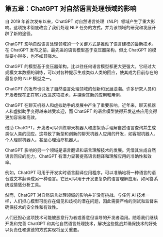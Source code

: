 ## 第五章：ChatGPT 对自然语言处理领域的影响

自 2019 年首次发布以来，ChatGPT 对自然语言处理（NLP）领域产生了重大影响。这项技术彻底改变了我们处理 NLP 任务的方式，并为该领域的研究和发展开辟了新的途径。

ChatGPT 影响自然语言处理领域的一个关键方式是推动了语言建模的最新技术。在 ChatGPT 发布之前，最先进的语言模型基于变压器架构，但比 ChatGPT 的模型要小得多，也不如其强大。

ChatGPT 的模型基于变压器架构，比以往任何语言模型都更大更强大。它经过大规模文本数据的训练，可以对各种提示生成类似人类的回应，使其成为目前存在的最复杂的 NLP 模型之一。

ChatGPT 的发布也引发了自然语言处理领域的创新和发展浪潮。许多研究人员和开发者现在正在努力改进这项技术，并探索其新的应用和用例。

ChatGPT 在聊天机器人和虚拟助手的发展中产生了重要影响。近年来，聊天机器人和虚拟助手变得越来越受欢迎，而 ChatGPT 的语言模型使得开发这些应用变得更加容易和高效。

借助 ChatGPT，开发者可以训练聊天机器人和虚拟助手理解自然语言查询并生成类似人类的回应。这导致了新型和创新的聊天机器人应用的开发，如客服机器人、个人理财机器人，甚至心理治疗机器人。

ChatGPT 影响的另一个领域是语言翻译和语言理解技术的发展。凭借其生成自然语言回应的能力，ChatGPT 有潜力显著提高语言翻译和理解应用的准确性和效率。

例如，ChatGPT 可用于开发实时语言翻译应用程序，可以准确地将一种语言的语音或文本翻译成另一种语言。它还可以用于开发更复杂的语言理解应用，如问答系统或情感分析工具。

然而，ChatGPT 对自然语言处理领域的影响并非没有挑战。与任何 AI 技术一样，人们担心模型可能存在偏见和歧视的潜在问题，因此需要严格的测试和监督来确保技术的安全性和有效性。

人们还担心这项技术可能被恶意行为者或善意但误导的开发者滥用。随着我们继续开发和完善 ChatGPT 和其他自然语言处理技术，解决这些挑战并确保技术的好处以负责任和道德的方式实现将至关重要。
